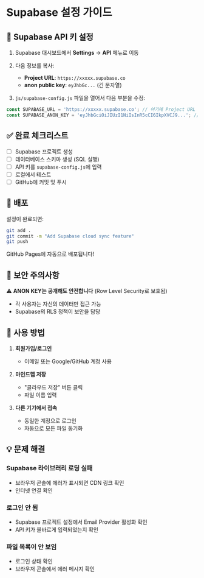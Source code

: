 # Supabase 설정 가이드

## 🔧 Supabase API 키 설정

1. Supabase 대시보드에서 **Settings** → **API** 메뉴로 이동
2. 다음 정보를 복사:
   - **Project URL**: `https://xxxxx.supabase.co`
   - **anon public key**: `eyJhbGc...` (긴 문자열)

3. `js/supabase-config.js` 파일을 열어서 다음 부분을 수정:

```javascript
const SUPABASE_URL = 'https://xxxxx.supabase.co'; // 여기에 Project URL 입력
const SUPABASE_ANON_KEY = 'eyJhbGciOiJIUzI1NiIsInR5cCI6IkpXVCJ9...'; // 여기에 anon key 입력
```

## ✅ 완료 체크리스트

- [ ] Supabase 프로젝트 생성
- [ ] 데이터베이스 스키마 생성 (SQL 실행)
- [ ] API 키를 `supabase-config.js`에 입력
- [ ] 로컬에서 테스트
- [ ] GitHub에 커밋 및 푸시

## 🚀 배포

설정이 완료되면:

```bash
git add .
git commit -m "Add Supabase cloud sync feature"
git push
```

GitHub Pages에 자동으로 배포됩니다!

## 🔐 보안 주의사항

⚠️ **ANON KEY는 공개해도 안전합니다** (Row Level Security로 보호됨)
- 각 사용자는 자신의 데이터만 접근 가능
- Supabase의 RLS 정책이 보안을 담당

## 📖 사용 방법

1. **회원가입/로그인**
   - 이메일 또는 Google/GitHub 계정 사용

2. **마인드맵 저장**
   - "클라우드 저장" 버튼 클릭
   - 파일 이름 입력

3. **다른 기기에서 접속**
   - 동일한 계정으로 로그인
   - 자동으로 모든 파일 동기화

## 💡 문제 해결

### Supabase 라이브러리 로딩 실패
- 브라우저 콘솔에 에러가 표시되면 CDN 링크 확인
- 인터넷 연결 확인

### 로그인 안 됨
- Supabase 프로젝트 설정에서 Email Provider 활성화 확인
- API 키가 올바르게 입력되었는지 확인

### 파일 목록이 안 보임
- 로그인 상태 확인
- 브라우저 콘솔에서 에러 메시지 확인
